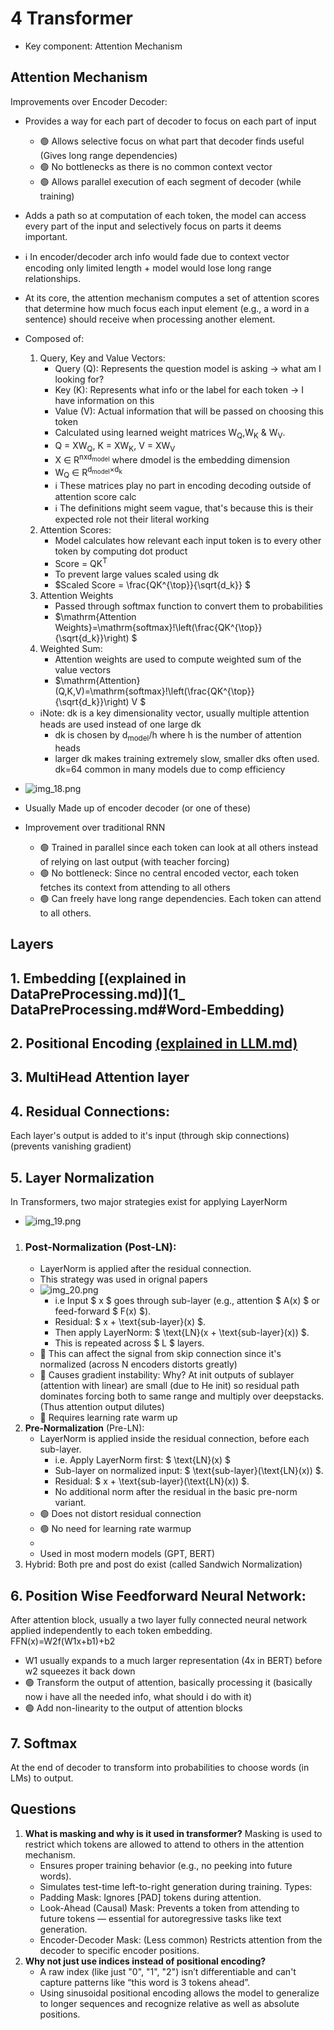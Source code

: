 # 4 Transformer

- Key component: Attention Mechanism

## Attention Mechanism

Improvements over Encoder Decoder:

- Provides a way for each part of decoder to focus on each part of input
    - 🟢 Allows selective focus on what part that decoder finds useful (Gives long range dependencies)
    - 🟢 No bottlenecks as there is no common context vector
    - 🟢 Allows parallel execution of each segment of decoder (while training)

- Adds a path so at computation of each token, the model can access every part of the input and selectively focus on
  parts it deems important.
- ℹ️ In encoder/decoder arch info would fade due to context vector encoding only limited length + model would lose long
  range relationships.
- At its core, the attention mechanism computes a set of attention scores that determine how much focus each input
  element (e.g., a word in a sentence) should receive when processing another element.
- Composed of:
    1. Query, Key and Value Vectors:
        - Query (Q): Represents the question model is asking -> what am I looking for?
        - Key (K): Represents what info or the label for each token -> I have information on this
        - Value (V): Actual information that will be passed on choosing this token
        - Calculated using learned weight matrices W<sub>Q</sub>,W<sub>K</sub> & W<sub>V</sub>.
        - Q = XW<sub>Q</sub>, K = XW<sub>K</sub>, V = XW<sub>V</sub>
        - X ∈ R<sup>nxd<sub>model</sub></sup> where dmodel is the embedding dimension
        - W<sub>Q</sub> ∈ R<sup>d<sub>model</sub>×d<sub>k</sub></sup>
        - ℹ️ These matrices play no part in encoding decoding outside of attention score calc
        - ℹ️ The definitions might seem vague, that's because this is their expected role not their literal working
    2. Attention Scores:
        - Model calculates how relevant each input token is to every other token by computing dot product
        - Score = QK<sup>T</sup>
        - To prevent large values scaled using dk
        - $Scaled Score = \frac{QK^{\top}}{\sqrt{d_k}} $
    3. Attention Weights
        - Passed through softmax function to convert them to probabilities
        - $\mathrm{Attention Weights}=\mathrm{softmax}\!\left(\frac{QK^{\top}}{\sqrt{d_k}}\right) $
    4. Weighted Sum:
        - Attention weights are used to compute weighted sum of the value vectors
        - $\mathrm{Attention}(Q,K,V)=\mathrm{softmax}\!\left(\frac{QK^{\top}}{\sqrt{d_k}}\right) V $

    - ℹ️Note: dk is a key dimensionality vector, usually multiple attention heads are used instead of one large dk
        - dk is chosen by d<sub>model</sub>/h where h is the number of attention heads
        - larger dk makes training extremely slow, smaller dks often used. dk=64 common in many models due to comp
          efficiency

- ![img_18.png](img_18.png)
- Usually Made up of encoder decoder (or one of these)
- Improvement over traditional RNN
    - 🟢 Trained in parallel since each token can look at all others instead of relying on last output (with teacher
      forcing)
    - 🟢 No bottleneck: Since no central encoded vector, each token fetches its context from attending to all others
    - 🟢 Can freely have long range dependencies. Each token can attend to all others.

## Layers

## 1. **Embedding** [(explained in DataPreProcessing.md)](1_ DataPreProcessing.md#Word-Embedding)

## 2. **Positional** Encoding [(explained in LLM.md)](5_LLM.md#positional-encoding)

## 3. **MultiHead** Attention layer

## 4. **Residual Connections**:

Each layer's output is added to it's input (through skip connections) (prevents vanishing gradient)

## 5. **Layer Normalization**

In Transformers, two major strategies exist for applying LayerNorm

- ![img_19.png](img_19.png)

1. ### **Post-Normalization** (Post-LN):
    - LayerNorm is applied after the residual connection.
    - This strategy was used in orignal papers
    - ![img_20.png](img_20.png)
        - i.e Input $ x $ goes through sub-layer (e.g., attention $ A(x) $ or feed-forward $ F(x) $).
        - Residual: $ x + \text{sub-layer}(x) $.
        - Then apply LayerNorm: $ \text{LN}(x + \text{sub-layer}(x)) $.
        - This is repeated across $ L $ layers.
    - 🔴 This can affect the signal from skip connection since it's normalized (across N encoders distorts greatly)
    - 🔴 Causes gradient instability: Why? At init outputs of sublayer (attention with linear) are small (due to He init)
      so residual path
      dominates forcing both to same range and multiply over deepstacks.(Thus attention output dilutes)
    - 🔴 Requires learning rate warm up
2. **Pre-Normalization** (Pre-LN):
    - LayerNorm is applied inside the residual connection, before each sub-layer.
        - i.e. Apply LayerNorm first: $ \text{LN}(x) $
        - Sub-layer on normalized input: $ \text{sub-layer}(\text{LN}(x)) $.
        - Residual: $ x + \text{sub-layer}(\text{LN}(x)) $.
        - No additional norm after the residual in the basic pre-norm variant.
    - 🟢 Does not distort residual connection
    - 🟢 No need for learning rate warmup
    -
    - Used in most modern models (GPT, BERT)
3. Hybrid: Both pre and post do exist (called Sandwich Normalization)

## 6. Position Wise Feedforward Neural Network:

After attention block, usually a two layer fully connected neural network applied independently to each token
embedding.  
FFN(x)=W2​f(W1​x+b1​)+b2​

- W1 usually expands to a much larger representation (4x in BERT) before w2 squeezes it back down
- 🟢 Transform the output of attention, basically processing it (basically now i have all the needed info, what should i
  do with it)
- 🟢 Add non-linearity to the output of attention blocks

## 7. Softmax

At the end of decoder to transform into probabilities to choose words (in LMs) to output.

## Questions

1. **What is masking and why is it used in transformer?**
   Masking is used to restrict which tokens are allowed to attend to others in the attention mechanism.
   - Ensures proper training behavior (e.g., no peeking into future words).
   - Simulates test-time left-to-right generation during training.
   Types:
   - Padding Mask: Ignores [PAD] tokens during attention.
   - Look-Ahead (Causal) Mask: Prevents a token from attending to future tokens — essential for autoregressive
   tasks like text generation.
   - Encoder-Decoder Mask: (Less common) Restricts attention from the decoder to specific encoder positions.
2. **Why not just use indices instead of positional encoding?**
   - A raw index (like just "0", "1", "2") isn’t differentiable and can't capture patterns like “this word is 3
   tokens ahead”.
   - Using sinusoidal positional encoding allows the model to generalize to longer sequences and recognize
   relative as well as absolute positions.
